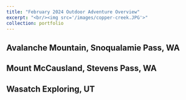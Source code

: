 ```yaml
---
title: "February 2024 Outdoor Adventure Overview"
excerpt: "<br/><img src='/images/copper-creek.JPG'>"
collection: portfolio
---
```


## Avalanche Mountain, Snoqualamie Pass, WA

## Mount McCausland, Stevens Pass, WA

## Wasatch Exploring, UT